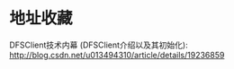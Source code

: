 # 地址收藏

DFSClient技术内幕 (DFSClient介绍以及其初始化):
  http://blog.csdn.net/u013494310/article/details/19236859
